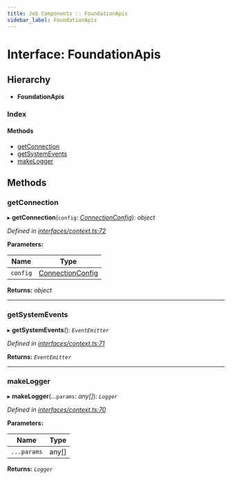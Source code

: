 ```yaml
---
title: Job Components :: FoundationApis
sidebar_label: FoundationApis
---
```


# Interface: FoundationApis

## Hierarchy

* **FoundationApis**

### Index

#### Methods

* [getConnection](foundationapis.md#getconnection)
* [getSystemEvents](foundationapis.md#getsystemevents)
* [makeLogger](foundationapis.md#makelogger)

## Methods

###  getConnection

▸ **getConnection**(`config`: *[ConnectionConfig](connectionconfig.md)*): *object*

*Defined in [interfaces/context.ts:72](https://github.com/terascope/teraslice/blob/5e4063e2/packages/job-components/src/interfaces/context.ts#L72)*

**Parameters:**

Name | Type |
------ | ------ |
`config` | [ConnectionConfig](connectionconfig.md) |

**Returns:** *object*

___

###  getSystemEvents

▸ **getSystemEvents**(): *`EventEmitter`*

*Defined in [interfaces/context.ts:71](https://github.com/terascope/teraslice/blob/5e4063e2/packages/job-components/src/interfaces/context.ts#L71)*

**Returns:** *`EventEmitter`*

___

###  makeLogger

▸ **makeLogger**(...`params`: *any[]*): *`Logger`*

*Defined in [interfaces/context.ts:70](https://github.com/terascope/teraslice/blob/5e4063e2/packages/job-components/src/interfaces/context.ts#L70)*

**Parameters:**

Name | Type |
------ | ------ |
`...params` | any[] |

**Returns:** *`Logger`*
